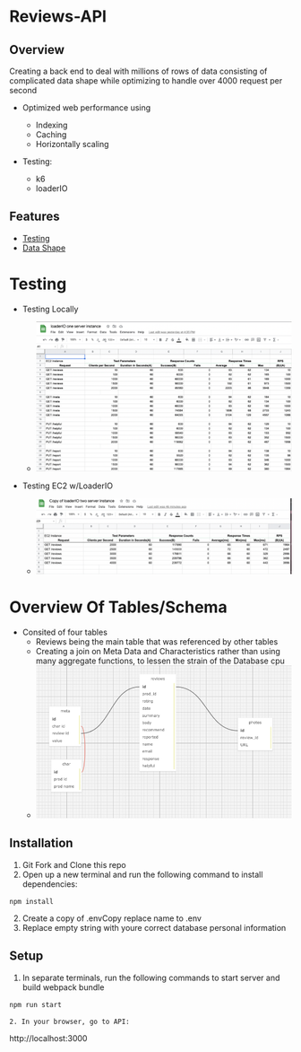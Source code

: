 # Reviews-API
## Overview
Creating a back end to deal with millions of rows of data consisting of complicated data shape
while optimizing to handle over 4000 request per second

* Optimized web performance using
  * Indexing
  * Caching
  * Horizontally scaling

* Testing:
  * k6
  * loaderIO

## Features
* [Testing](#testing)
* [Data Shape](#questions--answers-module)

# Testing
* Testing Locally
  * ![ScreenShot](/screenshots/Screen%20Shot%202022-03-11%20at%205.09.09%20PM.png)

* Testing EC2 w/LoaderIO
  *  ![ScreenShot](/screenshots/Screen%20Shot%202022-03-14%20at%209.25.21%20AM%201.png)

# Overview Of Tables/Schema
* Consited of four tables
   * Reviews being the main table that was referenced by other tables
   * Creating a join on Meta Data and Characteristics rather than using many aggregate functions, to lessen the strain of the Database cpu
   *  ![ScreenShot](/screenshots/Screen%20Shot%202022-03-02%20at%206.09.07%20PM.png)

## Installation
1. Git Fork and Clone this repo
2. Open up a new terminal and run the following command to install dependencies:
```
npm install
```
2. Create a copy of .envCopy replace name to .env
3. Replace empty string with youre correct database personal information

## Setup
1. In separate terminals, run the following commands to start server and build webpack bundle
```
npm run start
```
```
2. In your browser, go to API:
```
http://localhost:3000
```